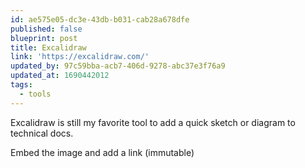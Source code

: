 ```yaml
---
id: ae575e05-dc3e-43db-b031-cab28a678dfe
published: false
blueprint: post
title: Excalidraw
link: 'https://excalidraw.com/'
updated_by: 97c59bba-acb7-406d-9278-abc37e3f76a9
updated_at: 1690442012
tags:
  - tools
---
```

Excalidraw is still my favorite tool to add a quick sketch or diagram to technical docs.

Embed the image and add a link (immutable)